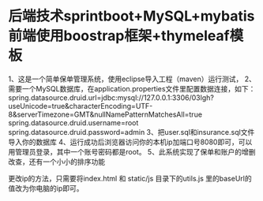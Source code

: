 

# 后端技术sprintboot+MySQL+mybatis 前端使用boostrap框架+thymeleaf模板


1、这是一个简单保单管理系统，使用eclipse导入工程（maven）运行测试，
2、需要一个MySQL数据库，在application.properties文件里配置数据连接，如下：
spring.datasource.druid.url=jdbc:mysql://127.0.0.1:3306/03lgh?useUnicode=true&characterEncoding=UTF-8&serverTimezone=GMT&nullNamePatternMatchesAll=true
spring.datasource.druid.username=root
spring.datasource.druid.password=admin
3、把user.sql和insurance.sql文件导入你的数据库
4、运行成功后浏览器访问你的本机ip加端口号8080即可，可以用管理员登录，其中一个账号密码都是root。
5、此系统实现了保单和账户的增删改查，还有一个小小的排序功能


更改ip的方法，只需要将index.html 和 static/js 目录下的utils.js 里的baseUrl的值改为你电脑的ip即可。
